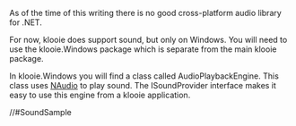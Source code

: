 ﻿As of the time of this writing there is no good cross-platform audio library for .NET. 

For now, klooie does support sound, but only on Windows. You will need to use the klooie.Windows package which is separate from the main klooie package.

In klooie.Windows you will find a class called AudioPlaybackEngine. This class uses [NAudio](https://github.com/naudio/NAudio) to play sound. The ISoundProvider interface makes it easy to use this engine from a klooie application.

//#SoundSample